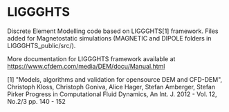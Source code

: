 # LIGGGHTS

Discrete Element Modelling code based on LIGGGHTS[1] framework.
Files added for Magnetostatic simulations (MAGNETIC and DIPOLE folders in LIGGGHTS_public/src/).

More documentation for LIGGGHTS framework available at https://www.cfdem.com/media/DEM/docu/Manual.html

[1] "Models, algorithms and validation for opensource DEM and CFD-DEM",
Christoph Kloss, Christoph Goniva, Alice Hager, Stefan Amberger, Stefan Pirker
Progress in Computational Fluid Dynamics, An Int. J. 2012 - Vol. 12, No.2/3 pp. 140 - 152
